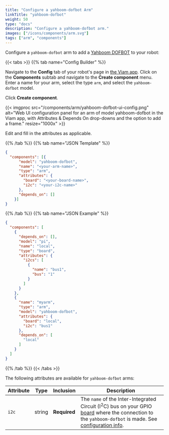 ```yaml
---
title: "Configure a yahboom-dofbot Arm"
linkTitle: "yahboom-dofbot"
weight: 50
type: "docs"
description: "Configure a yahboom-dofbot arm."
images: ["/icons/components/arm.svg"]
tags: ["arm", "components"]
---
```


Configure a `yahboom-dofbot` arm to add a [Yahboom DOFBOT](https://category.yahboom.net/collections/r-robotics-arm) to your robot:

{{< tabs >}}
{{% tab name="Config Builder" %}}

Navigate to the **Config** tab of your robot's page in [the Viam app](https://app.viam.com).
Click on the **Components** subtab and navigate to the **Create component** menu.
Enter a name for your arm, select the type `arm`, and select the `yahboom-dofbot` model.

Click **Create component**.

{{< imgproc src="/components/arm/yahboom-dofbot-ui-config.png" alt="Web UI configuration panel for an arm of model yahboom-dofbot in the Viam app, with Attributes & Depends On drop-downs and the option to add a frame." resize="1000x" >}}

Edit and fill in the attributes as applicable.

{{% /tab %}}
{{% tab name="JSON Template" %}}

```json {class="line-numbers linkable-line-numbers"}
{
  "components": [{
      "model": "yahboom-dofbot",
      "name": "<your-arm-name>",
      "type": "arm",
      "attributes": {
        "board": "<your-board-name>",
        "i2c": "<your-i2c-name>"
      },
      "depends_on": []
    }]
}
```

{{% /tab %}}
{{% tab name="JSON Example" %}}

```json {class="line-numbers linkable-line-numbers"}
{
  "components": [
    {
      "depends_on": [],
      "model": "pi",
      "name": "local",
      "type": "board",
      "attributes": {
        "i2cs": [
          {
            "name": "bus1",
            "bus": "1"
          }
        ]
      }
    },
    {
      "name": "myarm",
      "type": "arm",
      "model": "yahboom-dofbot",
      "attributes": {
        "board": "local",
        "i2c": "bus1"
      },
      "depends_on": [
        "local"
      ]
    }
  ]
}
```

{{% /tab %}}
{{< /tabs >}}

The following attributes are available for `yahboom-dofbot` arms:

| Attribute | Type | Inclusion | Description |
| --------- | ---- | ----------| ----------- |
| `i2c`  | string | **Required** | The `name` of the Inter-Integrated Circuit (I<sup>2</sup>C) bus on your GPIO [board](/components/board/) where the connection to the `yahboom-dofbot` is made. See [configuration info](/components/board/#i2cs). |
